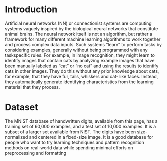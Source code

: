# Introduction

Artificial neural networks (NN) or connectionist systems are computing systems vaguely
inspired by the biological neural networks that constitute animal brains. The neural network
itself is not an algorithm, but rather a framework for many different machine learning
algorithms to work together and process complex data inputs. Such systems “learn” to
perform tasks by considering examples, generally without being programmed with any taskspecific rules. For example, in image recognition, they might learn to identify images that
contain cats by analyzing example images that have been manually labeled as “cat” or “no
cat” and using the results to identify cats in other images. They do this without any prior
knowledge about cats, for example, that they have fur, tails, whiskers and cat- like faces.
Instead, they automatically generate identifying characteristics from the learning material
that they process.

# Dataset

The MNIST database of handwritten digits, available from this page, has a training set of
60,000 examples, and a test set of 10,000 examples. It is a subset of a larger set available
from NIST. The digits have been size-normalized and centered in a fixed-size image. It is a
good database for people who want to try learning techniques and pattern recognition methods
on real-world data while spending minimal efforts on preprocessing and formatting
